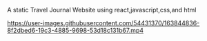 A static Travel Journal Website using react,javascript,css,and html


https://user-images.githubusercontent.com/54431370/163844836-8f2dbed6-19c3-4885-9698-53d18c131b67.mp4

